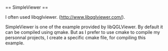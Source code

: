 == SimpleViewer ==

I often used libqglviewer. (http://www.libqglviewer.com/).

SimpleViewer is one of the example provided by libQGLViewer. By default it can
be compiled using qmake.
But as I prefer to use cmake to compile my personnal projects, I create a
specific cmake file, for compiling this example.
